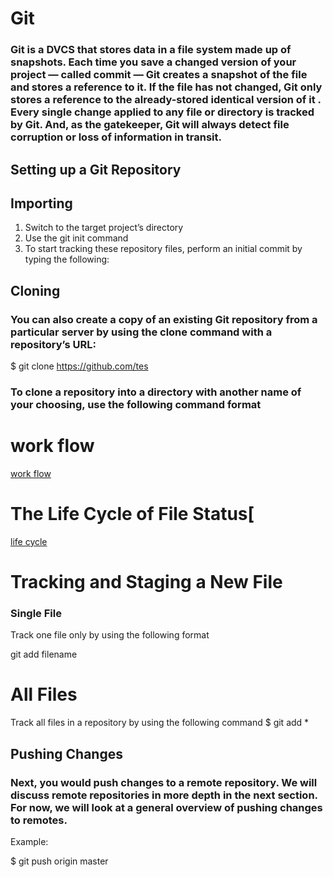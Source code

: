 # Git


### Git is a DVCS that stores data in a file system made up of snapshots. Each time you save a changed version of your project — called commit — Git creates a snapshot of the file and stores a reference to it. If the file has not changed, Git only stores a reference to the already-stored identical version of it . Every single change applied to any file or directory is tracked by Git. And, as the gatekeeper, Git will always detect file corruption or loss of information in transit.

## Setting up a Git Repository
## Importing

1. Switch to the target project’s directory
2. Use the git init command
3. To start tracking these repository files, perform an initial commit by typing the following:

## Cloning
### You can also create a copy of an existing Git repository from a particular server by using the clone command with a repository’s URL:

$ git clone https://github.com/tes
### To clone a repository into a directory with another name of your choosing, use the following command format

 # work flow
[work flow](https://blog.udemy.com/wp-content/uploads/2015/08/image036.png)

# The Life Cycle of File Status[
[life cycle](https://blog.udemy.com/wp-content/uploads/2015/08/image006.png)

# Tracking and Staging a New File
### Single File

Track one file only by using the following format

git add filename

# All Files

Track all files in a repository by using the following command
$ git add *

## Pushing Changes
### Next, you would push changes to a remote repository. We will discuss remote repositories in more depth in the next section. For now, we will look at a general overview of pushing changes to remotes.

Example:

$ git push origin master







